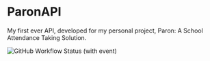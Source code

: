 # ParonAPI
My first ever API, developed for my personal project, Paron: A School Attendance Taking Solution.

![GitHub Workflow Status (with event)](https://img.shields.io/github/actions/workflow/status/ManGregory128/ParonAPI/dotnet.yml)
